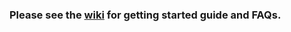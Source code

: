 ### Please see the [wiki](https://github.com/foursquare/pilgrimsdk-docs-public/wiki) for getting started guide and FAQs.
